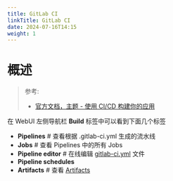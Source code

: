 ```yaml
---
title: GitLab CI
linkTitle: GitLab CI
date: 2024-07-16T14:15
weight: 1
---
```


# 概述

> 参考:
>
> - [官方文档，主题 - 使用 CI/CD 构建你的应用](https://docs.gitlab.com/ee/topics/build_your_application.html)

在 WebUI 左侧导航栏 **Build** 标签中可以看到下面几个标签

- **Pipelines** # 查看根据 .gitlab-ci.yml 生成的流水线
- **Jobs** # 查看 Pipelines 中的所有 Jobs
- **Pipeline editor** # 在线编辑 [gitlab-ci.yml](/docs/2.编程/Programming%20tools/SCM/GitLab/GitLab%20CI/gitlab-ci.yml.md) 文件
- **Pipeline schedules**
- **Artifacts** # 查看 [Artifacts](/docs/2.编程/Programming%20tools/SCM/GitLab/GitLab%20CI/Artifacts.md)
